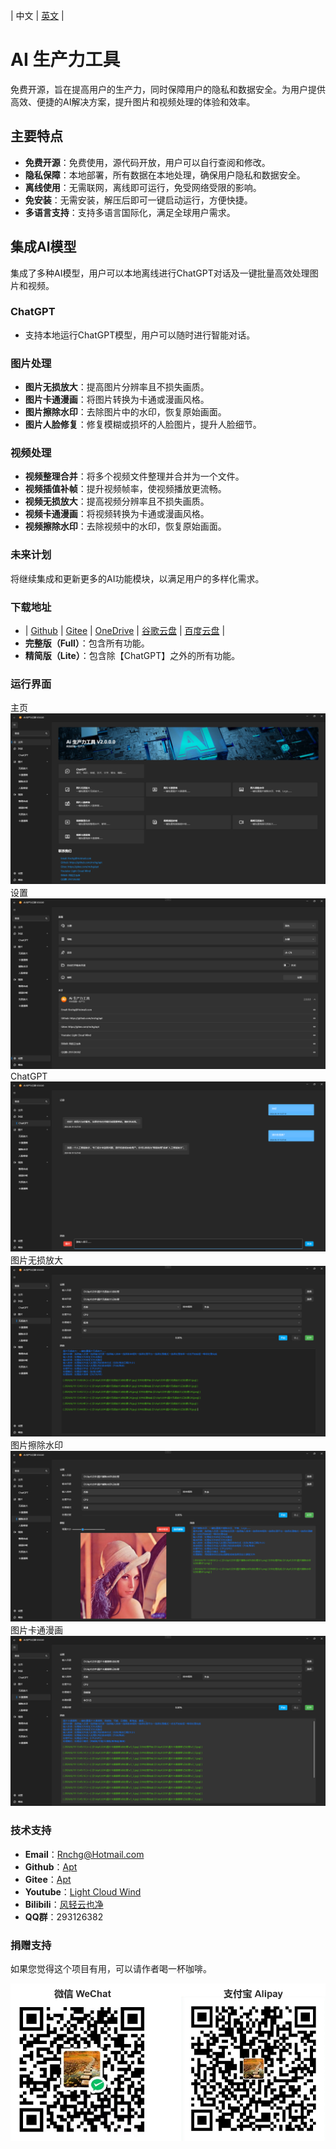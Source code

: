 | 中文 | [英文](README.en-US.md) | 

# AI 生产力工具

免费开源，旨在提高用户的生产力，同时保障用户的隐私和数据安全。为用户提供高效、便捷的AI解决方案，提升图片和视频处理的体验和效率。

## 主要特点

- **免费开源**：免费使用，源代码开放，用户可以自行查阅和修改。
- **隐私保障**：本地部署，所有数据在本地处理，确保用户隐私和数据安全。
- **离线使用**：无需联网，离线即可运行，免受网络受限的影响。
- **免安装**：无需安装，解压后即可一键启动运行，方便快捷。
- **多语言支持**：支持多语言国际化，满足全球用户需求。

## 集成AI模型

集成了多种AI模型，用户可以本地离线进行ChatGPT对话及一键批量高效处理图片和视频。

### ChatGPT
- 支持本地运行ChatGPT模型，用户可以随时进行智能对话。

### 图片处理
- **图片无损放大**：提高图片分辨率且不损失画质。
- **图片卡通漫画**：将图片转换为卡通或漫画风格。
- **图片擦除水印**：去除图片中的水印，恢复原始画面。
- **图片人脸修复**：修复模糊或损坏的人脸图片，提升人脸细节。

### 视频处理
- **视频整理合并**：将多个视频文件整理并合并为一个文件。
- **视频插值补帧**：提升视频帧率，使视频播放更流畅。
- **视频无损放大**：提高视频分辨率且不损失画质。
- **视频卡通漫画**：将视频转换为卡通或漫画风格。
- **视频擦除水印**：去除视频中的水印，恢复原始画面。

### 未来计划
将继续集成和更新更多的AI功能模块，以满足用户的多样化需求。

### 下载地址
- | [Github](https://github.com/rnchg/Apt/releases/latest) | [Gitee](https://gitee.com/rnchg/apt/releases/latest) | [OneDrive](https://1drv.ms/f/c/15624ff2496d1e5b/Es9JrjwhI-VAh_nr-bOZDa4BnDgox1S-huJFOmpS-nKC7g?e=MULiHJ) | [谷歌云盘](https://drive.google.com/drive/folders/1o-SxxA2oAKjQkh-X83TN_zHjHIvOBe0V?usp=sharing) | [百度云盘](https://pan.baidu.com/s/1I_DwtX15492z6B6ZHDhJ-Q?pwd=1234) |
- **完整版（Full）**：包含所有功能。
- **精简版（Lite）**：包含除【ChatGPT】之外的所有功能。
 
### 运行界面
主页
![Home](.Assets/zh-CN.01.png)
设置
![Setting](.Assets/zh-CN.11.png)
ChatGPT
![ChatGPT](.Assets/zh-CN.21.png)
图片无损放大
![Image Super Resolution](.Assets/zh-CN.31.png)
图片擦除水印
![Image Auto Wipe](.Assets/zh-CN.41.png)
图片卡通漫画
![Image Cartoon Comic](.Assets/zh-CN.51.png)

### 技术支持
- **Email**：[Rnchg@Hotmail.com](mailto:Rnchg@Hotmail.com)
- **Github**：[Apt](https://github.com/rnchg/Apt)
- **Gitee**：[Apt](https://gitee.com/rnchg/apt)
- **Youtube**：[Light Cloud Wind](https://www.youtube.com/channel/UC1kFNUUyXzN2TJ2L1oS0amg)
- **Bilibili**：[风轻云也净](https://space.bilibili.com/478375442)
- **QQ群**：293126382

### 捐赠支持
如果您觉得这个项目有用，可以请作者喝一杯咖啡。

![Donation Support](.Assets/Pay.png)